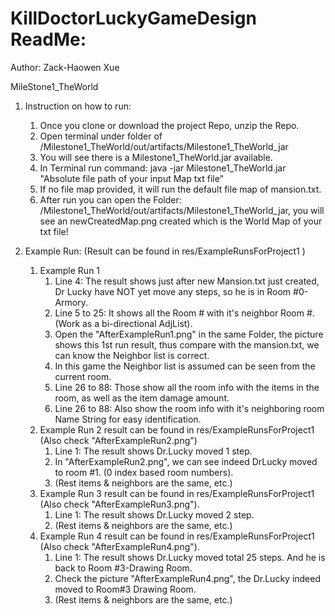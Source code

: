 # KillDoctorLuckyGameDesign ReadMe:
Author: Zack-Haowen Xue 

MileStone1_TheWorld 
1. Instruction on how to run:
   1. Once you clone or download the project Repo, unzip the Repo. 
   2. Open terminal under folder of /Milestone1_TheWorld/out/artifacts/Milestone1_TheWorld_jar
   3. You will see there is a Milestone1_TheWorld.jar available. 
   4. In Terminal run command: java -jar Milestone1_TheWorld.jar "Absolute file path of your input Map txt file"
   5. If no file map provided, it will run the default file map of mansion.txt. 
   6. After run you can open the Folder: /Milestone1_TheWorld/out/artifacts/Milestone1_TheWorld_jar, you will see an newCreatedMap.png created which is the World Map of your txt file! 

2. Example Run: (Result can be found in res/ExampleRunsForProject1 )
   1. Example Run 1 
      1. Line 4: The result shows just after new Mansion.txt just created, Dr Lucky have NOT yet move any steps, so he is in Room #0-Armory. 
      2. Line 5 to 25: It shows all the Room # with it's neighbor Room #. (Work as a bi-directional AdjList). 
      3. Open the "AfterExampleRun1.png" in the same Folder, the picture shows this 1st run result, thus compare with the mansion.txt, we can know the Neighbor list is correct.
      4. In this game the Neighbor list is assumed can be seen from the current room. 
      5. Line 26 to 88: Those show all the room info with the items in the room, as well as the item damage amount.
      6. Line 26 to 88: Also show the room info with it's neighboring room Name String for easy identification. 
   2. Example Run 2 result can be found in res/ExampleRunsForProject1 (Also check "AfterExampleRun2.png")
      1. Line 1: The result shows Dr.Lucky moved 1 step. 
      2. In "AfterExampleRun2.png", we can see indeed DrLucky moved to room #1. (0 index based room numbers).
      3. (Rest items & neighbors are the same, etc.) 
   3. Example Run 3 result can be found in res/ExampleRunsForProject1 (Also check "AfterExampleRun3.png").
      1. Line 1: The result shows Dr.Lucky moved 2 step. 
      2. (Rest items & neighbors are the same, etc.) 
   4. Example Run 4 result can be found in res/ExampleRunsForProject1 (Also check "AfterExampleRun4.png").
      1. Line 1: The result shows Dr.Lucky moved total 25 steps. And he is back to Room #3-Drawing Room. 
      2. Check the picture "AfterExampleRun4.png", the Dr.Lucky indeed moved to Room#3 Drawing Room. 
      3. (Rest items & neighbors are the same, etc.) 



